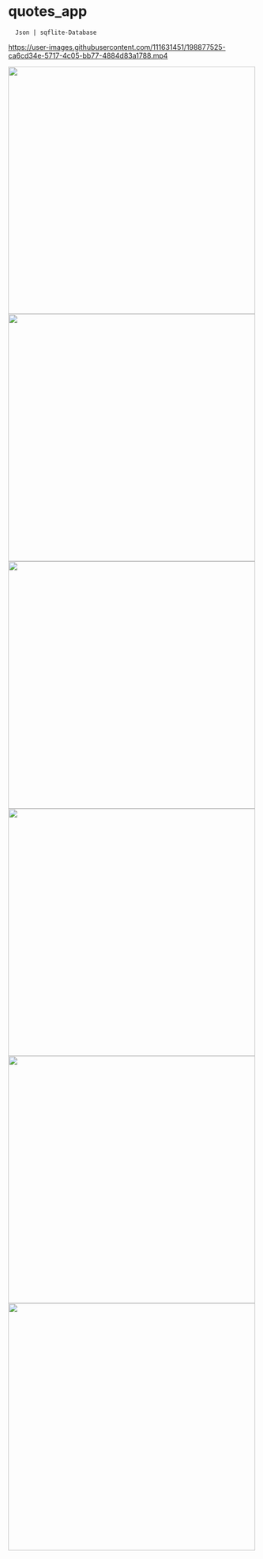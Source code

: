 # quotes_app
      Json | sqflite-Database
      
https://user-images.githubusercontent.com/111631451/198877525-ca6cd34e-5717-4c05-bb77-4884d83a1788.mp4
      
<img src="https://user-images.githubusercontent.com/111631451/198876920-d2456375-6028-4e5f-aa60-9b9c50c4b9c4.png" style="height:500px"/>  <img src="https://user-images.githubusercontent.com/111631451/198876952-6a7e8ae1-130a-47ce-bfe2-b65b26259b75.png" style="height:500px"/>  <img src="https://user-images.githubusercontent.com/111631451/198877052-0c45d285-1534-446b-b541-cffea420d374.png" style="height:500px"/>  
<img src="https://user-images.githubusercontent.com/111631451/198877110-48dde0aa-fdf7-4ec7-bb1d-cc2239e47251.png" style="height:500px"/> <img src="https://user-images.githubusercontent.com/111631451/198877142-5300db75-6634-458a-bc2a-e7e9f05485ac.png" style="height:500px"/> <img src="https://user-images.githubusercontent.com/111631451/198877197-641ebbc6-7c13-4a77-9736-92b36b988a09.png" style="height:500px"/>  
